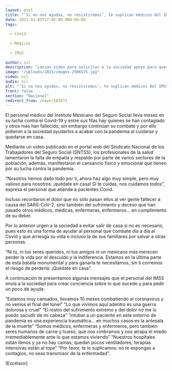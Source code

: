 ```yaml
---
layout: post
title: "‘Si no nos ayudas, no resistiremos’, te suplican médicos del IMSS"
date: 2021-01-05T17:05:00.000-06:00
tags:
  
  - Covid
  
  - Médicos
  
  - IMSS
  
author: nil
description: "Lanzan video para solicitar a la sociedad apoyo para quedarse en casa y evitar más contagios por Covid-19; ‘nosotros hemos dado todo por ti’, dicen a mexicanos"
image: "/uploads/2021/images-2506575.jpg"
video: nil
audio: nil
alt: "‘Si no nos ayudas, no resistiremos’, te suplican médicos del IMSS"
front: false
section: "Nacional"
redirect_from: /news/181872
---
```


El personal médico del Instituto Mexicano del Seguro Social lleva meses en su lucha contra el Covid-19 y entre sus filas hay quienes se han contagiado y otros más han fallecido; sin embargo continúan su combate y por ello pidieron a la sociedad ayudarlos a acabar con la pandemia al cuidarse y quedarse en casa.

Mediante un video publicado en el portal web del Sindicato Nacional de los Trabajadores del Seguro Social (SNTSS), los profesionales de la salud lamentaron la falta de empatía y respaldo por parte de varios sectores de la población; además, manifestaron el cansancio físico y emocional que tienen por su lucha contra la pandemia.

“Nosotros hemos dado todo por ti, ahora haz algo muy simple, pero muy valioso para nosotros: ¡quédate en casa! Si te cuidas, nos cuidamos todos”, expresa el personal que atiende a pacientes Covid.

Incluso recordaron el dolor que no sólo pasan ellos al ver gente fallecer a causa del SARS-CoV-2, sino también del sufrimiento y deceso que han pasado otros médicos, médicas, enfermeras, enfermeros… en cumplimiento de su deber.

Por lo anterior urgen a la sociedad a evitar salir de casa si no es necesario, pues esto es una forma de ayudar al personal que combate día a día al Covid y que arriesga su vida e incluso la de sus familiares por salvar a otras personas.

“Ni tú, ni tus seres queridos, ni tus amigos ni un mexicano más merecen perder la vida por el descuido y la indiferencia. Estamos en la última parte de esta batalla monumental y para ganarla te necesitamos, sin ti corremos el riesgo de perderla: ¡Quédate en casa”.

A continuación te presentamos algunas mensajes que el personal del IMSS envía a la sociedad para crear conciencia sobre lo que sucede y para pedir un poco de ayuda:

“Estamos muy cansados, llevamos 10 meses combatiendo al coronavirus y no vemos el final del túnel”
“Lo que vivimos aquí adentro es una guerra dolorosa y cruel”
“El rostro del sufrimiento extremo y del dolor no me lo puedo sacudir de mi cabeza”
“intubar a un paciente en este entorno de pandemia es una experiencia traumática… en muchos casos es la antesala de la muerte”
“Somos médicos, enfermeras y enfermeros, pero también seres humanos de carne y hueso, que nos cimbramos y nos atrapa el miedo irremediablemente ante lo que estamos viviendo”
“Nuestros hospitales están llenos y ya no hay camas; quedan pocos ventiladores; terapias intensivas están al tope”
“Por favor, te lo suplicamos: no te expongas a contagios, no seas transmisor de la enfermedad”.

(Excélsior)